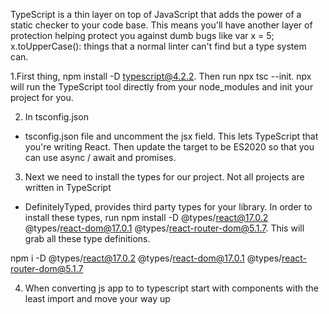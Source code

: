 
TypeScript is a thin layer on top of JavaScript that adds the power of a static checker to your code base. This means you'll have another layer of protection helping protect you against dumb bugs like var x = 5; x.toUpperCase(): things that a normal linter can't find but a type system can.

1.First thing, npm install -D typescript@4.2.2. Then run npx tsc --init. npx will run the TypeScript tool directly from your node_modules and init your project for you.

2. In tsconfig.json 
- tsconfig.json file and uncomment the jsx field. This lets TypeScript that you're writing React. Then update the target to be ES2020 so that you can use async / await and promises.


3. Next we need to install the types for our project. Not all projects are written in TypeScript 
- DefinitelyTyped, provides third party types for your library.
In order to install these types, run npm install -D @types/react@17.0.2 @types/react-dom@17.0.1 @types/react-router-dom@5.1.7. This will grab all these type definitions.

npm i -D @types/react@17.0.2 @types/react-dom@17.0.1 @types/react-router-dom@5.1.7

4. When converting js app to to typescript start with components with the least import and move your way up